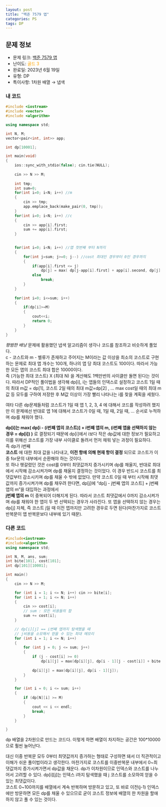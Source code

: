 ```yaml
---
layout: post
title: "백준 7579 앱"
categories: PS
tags: DP
---
```


## 문제 정보
- 문제 링크: [백준 7579 앱](https://www.acmicpc.net/problem/7579)
- 난이도: <span style="color:#FFA500">골드 3</span>
- 완료일: 2023년 6월 19일
- 유형: DP
- 특이사항: 1차원 배열 → 냅색

### 내 코드

```C++
#include <iostream>
#include <vector>
#include <algorithm>

using namespace std;

int N, M;
vector<pair<int, int>> app;

int dp[10001];

int main(void)
{
	ios::sync_with_stdio(false); cin.tie(NULL);
	
	cin >> N >> M;
	
	int tmp;
	int sum=0;
	for(int i=0; i<N; i++) //m
	{
		cin >> tmp;
		app.emplace_back(make_pair(0, tmp));
	}
	for(int i=0; i<N; i++) //c
	{
		cin >> app[i].first;
		sum += app[i].first;
	}	
	

	for(int i=0; i<N; i++) //앱 첫번째 부터 N까지
	{
		for(int j=sum; j>=0; j--) //cost 최대인 경우부터 0인 경우까지
		{
			if(app[i].first <= j)
				dp[j] = max( dp[j-app[i].first] + app[i].second, dp[j] );
			else
				break;
		}
	}
	
	for(int i=0; i<=sum; i++)	
	{
		if(dp[i]>=M)
		{
			cout<<i;
			return 0;
		}
	}
}
```

 _평범한 배낭_ 문제에 활용했던 냅색 알고리즘이 생각나 코드를 참조하고 비슷하게 풀었다.  
c - 코스트와 m - 벨류가 존재하고 주어지는 M이라는 값 이상을 최소의 코스트로 구현하는 문제로 최대 앱 개수는 100개, 하나의 앱 당 최대 코스트도 100이다. 따라서 가능한 모든 앱의 코스트 최대 합은 10000이다.  
즉 (가능한 최대 코스트) X (최대 N) 을 계산해도 1백만번의 사이클만 돌면 된다는 것이다. 따라서 DP적인 풀이법을 생각해 dp[i], i는 앱들의 인덱스로 설정하고 코스트 1일 때의 최대 m값 = dp[1], 코스트 2일 때의 최대 m값=dp[2] , … max cost일 때의 최대 m값 등 모두를 구하여 저장한 후 M값 이상이 가장 빨리 나타나는 i를 찾을 계획을 세웠다.  

여타 다른 dp문제들처럼 코스트가 1일 때 앱 1, 2, 3, 4 에 대해서 코드를 작성하려 했지만 이 문제에선 반대로 앱 1에 대해서 코스트가 0일 때, 1일 때, 2일 때, … 순서로 누적하며 dp를 채워야 했다.  
  
**dp[i]는 max( dp[i - (i번째 앱의 코스트)] + i번째 앱의 m, (i번째 앱을 선택하지 않는 경우 = dp[i]) )** 로 결정되기 때문에 dp[i]에서 i보다 작은 dp값에 대한 정보가 필요하고 이를 위해선 코스트를 가장 내부 사이클로 돌려서 먼저 채워 넣는 과정이 필요하다.   
즉 dp가 i번째   
**코스트** 에 대한 최대 값을 나타내고, **이전 항에 의해 현재 항이 결정** 되므로 코스트가 이중 for문의 내부에서 순환해야 하는 것이다.   
또 하나 헷갈렸던 것은 cost를 0부터 최댓값까지 증가시키며 dp를 채울지, 반대로 최대에서 시작해 감소시켜가며 dp를 채울지 결정하는 것이었다. 이 경우 반드시 코스트를 최댓값부터 감소시키며 dp를 채울 수 밖에 없었다. 만약 코스트 0일 때 부터 시작해 최댓값까지 증가시켜가며 dp를 채우려 한다면, dp[j]에 “dp[j - j번째 앱의 코스트] + j번째 앱의 m”을 대입하는 과정에서   
**j번째 앱의 m** 이 중복되어 더해지게 된다. 따라서 코스트 최댓값에서 0까지 감소시켜가며 dp를 채워야 한 앱이 두 번 선택되는 경우가 사라진다. 또 앱을 선택하지 않는 경우는 dp[j] 자체, 즉 코스트 j일 때 이전 앱까지만 고려한 경우로 두면 된다(마찬가지로 코스트 반복문이 앱 반복문보다 내부에 있기 때문).

### 다른 코드

```C++
#include<iostream>
#include<algorithm>
using namespace std;

int N, M, ans, sum;
int bite[101], cost[101];
int dp[101][10001];

int main()
{
	cin >> N >> M;

	for (int i = 1; i <= N; i++) cin >> bite[i];
	for (int i = 1; i <= N; i++) 
	{
		cin >> cost[i];
		// sum : 모든 비용들의 합
		sum += cost[i];
	}

	// dp[i][j] == i번째 앱까지 탐색했을 때 
	// j비용을 소모해서 얻을 수 있는 최대 메모리
	for (int i = 1; i <= N; i++)
	{
		for (int j = 0; j <= sum; j++)
		{
			if (j - cost[i] >= 0)
				dp[i][j] = max(dp[i][j], dp[i - 1][j - cost[i]] + bite[i]);
			
			dp[i][j] = max(dp[i][j], dp[i - 1][j]);
		}
	}

	for (int i = 0; i <= sum; i++)
	{
		if (dp[N][i] >= M)
		{
			cout << i << endl;
			break;
		}	
	}

}
```

dp 배열을 2차원으로 만드는 코드다. 이렇게 하면 배열이 차지하는 공간은 100*10000으로 훨씬 늘어난다.

대신 이중 반복문 모두 0부터 최댓값까지 증가하는 형태로 구성하면 돼서 더 직관적이고 이해가 쉬운 풀이법이라고 생각한다. 마찬가지로 코스트를 이중반복문 내부에서 0~최댓값까지 증가시켜가면서 dp값을 채운다. dp가 이차원이므로 인덱스와 코스트를 나누어서 고려할 수 있다. dp[i][j]는 인덱스 i까지 탐색했을 때 j 코스트를 소모하여 얻을 수 있는 최댓값이다.   
코스트 0~100까지를 배열에서 계속 반복하며 방문하고 있고, 또 바로 이전(j-1) 인덱스에만 방문하면 모든 dp를 채울 수 있으므로 굳이 코스트 정보에 배열의 한 차원을 할애하지 않고 풀 수 있는 것이다.  

